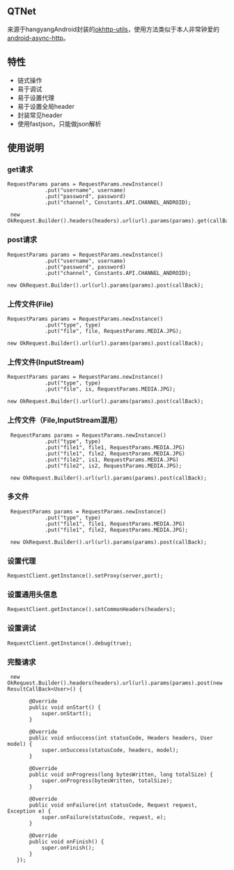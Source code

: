 ## QTNet
来源于hangyangAndroid封装的[okhttp-utils](https://github.com/hongyangAndroid/okhttp-utils)，使用方法类似于本人非常钟爱的[android-async-http](https://github.com/loopj/android-async-http)。
## 特性
* 链式操作
* 易于调试
* 易于设置代理
* 易于设置全局header
* 封装常见header
* 使用fastjson，只能做json解析
## 使用说明
### get请求
    RequestParams params = RequestParams.newInstance()
                .put("username", username)
                .put("password", password)
                .put("channel", Constants.API.CHANNEL_ANDROID);

     new OkRequest.Builder().headers(headers).url(url).params(params).get(callBack);

### post请求
    RequestParams params = RequestParams.newInstance()
                .put("username", username)
                .put("password", password)
                .put("channel", Constants.API.CHANNEL_ANDROID);

    new OkRequest.Builder().url(url).params(params).post(callBack);
### 上传文件(File)
    RequestParams params = RequestParams.newInstance()
                .put("type", type)
                .put("file", file, RequestParams.MEDIA.JPG);

    new OkRequest.Builder().url(url).params(params).post(callBack);
### 上传文件(InputStream)
    RequestParams params = RequestParams.newInstance()
                .put("type", type)
                .put("file", is, RequestParams.MEDIA.JPG);

    new OkRequest.Builder().url(url).params(params).post(callBack);
### 上传文件（File,InputStream混用）
     RequestParams params = RequestParams.newInstance()
                .put("type", type)
                .put("file1", file1, RequestParams.MEDIA.JPG)
				.put("file1", file2, RequestParams.MEDIA.JPG)
				.put("file2", is1, RequestParams.MEDIA.JPG)
				.put("file2", is2, RequestParams.MEDIA.JPG);

     new OkRequest.Builder().url(url).params(params).post(callBack);
### 多文件
     RequestParams params = RequestParams.newInstance()
                .put("type", type)
                .put("file1", file1, RequestParams.MEDIA.JPG)
				.put("file1", file2, RequestParams.MEDIA.JPG);

     new OkRequest.Builder().url(url).params(params).post(callBack);
### 设置代理
	RequestClient.getInstance().setProxy(server,port);
### 设置通用头信息
    RequestClient.getInstance().setCommonHeaders(headers);
### 设置调试
    RequestClient.getInstance().debug(true);
### 完整请求
     new OkRequest.Builder().headers(headers).url(url).params(params).post(new ResultCallBack<User>() {

           @Override
           public void onStart() {
               super.onStart();
           }

           @Override
           public void onSuccess(int statusCode, Headers headers, User model) {
               super.onSuccess(statusCode, headers, model);
           }

           @Override
           public void onProgress(long bytesWritten, long totalSize) {
               super.onProgress(bytesWritten, totalSize);
           }

           @Override
           public void onFailure(int statusCode, Request request, Exception e) {
               super.onFailure(statusCode, request, e);
           }

           @Override
           public void onFinish() {
               super.onFinish();
           }
       });
